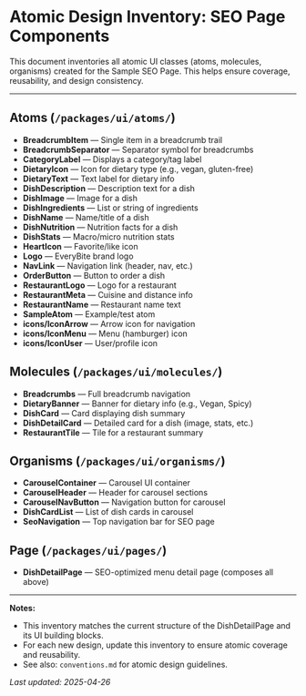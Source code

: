 # Atomic Design Inventory: SEO Page Components

This document inventories all atomic UI classes (atoms, molecules, organisms) created for the Sample SEO Page. This helps ensure coverage, reusability, and design consistency.

---

## Atoms (`/packages/ui/atoms/`)
- **BreadcrumbItem** — Single item in a breadcrumb trail
- **BreadcrumbSeparator** — Separator symbol for breadcrumbs
- **CategoryLabel** — Displays a category/tag label
- **DietaryIcon** — Icon for dietary type (e.g., vegan, gluten-free)
- **DietaryText** — Text label for dietary info
- **DishDescription** — Description text for a dish
- **DishImage** — Image for a dish
- **DishIngredients** — List or string of ingredients
- **DishName** — Name/title of a dish
- **DishNutrition** — Nutrition facts for a dish
- **DishStats** — Macro/micro nutrition stats
- **HeartIcon** — Favorite/like icon
- **Logo** — EveryBite brand logo
- **NavLink** — Navigation link (header, nav, etc.)
- **OrderButton** — Button to order a dish
- **RestaurantLogo** — Logo for a restaurant
- **RestaurantMeta** — Cuisine and distance info
- **RestaurantName** — Restaurant name text
- **SampleAtom** — Example/test atom
- **icons/IconArrow** — Arrow icon for navigation
- **icons/IconMenu** — Menu (hamburger) icon
- **icons/IconUser** — User/profile icon

## Molecules (`/packages/ui/molecules/`)
- **Breadcrumbs** — Full breadcrumb navigation
- **DietaryBanner** — Banner for dietary info (e.g., Vegan, Spicy)
- **DishCard** — Card displaying dish summary
- **DishDetailCard** — Detailed card for a dish (image, stats, etc.)
- **RestaurantTile** — Tile for a restaurant summary

## Organisms (`/packages/ui/organisms/`)
- **CarouselContainer** — Carousel UI container
- **CarouselHeader** — Header for carousel sections
- **CarouselNavButton** — Navigation button for carousel
- **DishCardList** — List of dish cards in carousel
- **SeoNavigation** — Top navigation bar for SEO page

## Page (`/packages/ui/pages/`)
- **DishDetailPage** — SEO-optimized menu detail page (composes all above)

---

**Notes:**
- This inventory matches the current structure of the DishDetailPage and its UI building blocks.
- For each new design, update this inventory to ensure atomic coverage and reusability.
- See also: `conventions.md` for atomic design guidelines.

_Last updated: 2025-04-26_
